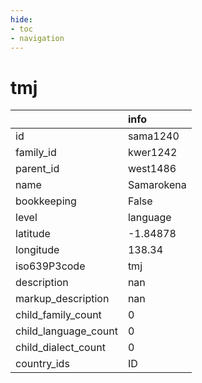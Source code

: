 ```yaml
---
hide:
- toc
- navigation
---
```

# tmj
|                      | info       |
|:---------------------|:-----------|
| id                   | sama1240   |
| family_id            | kwer1242   |
| parent_id            | west1486   |
| name                 | Samarokena |
| bookkeeping          | False      |
| level                | language   |
| latitude             | -1.84878   |
| longitude            | 138.34     |
| iso639P3code         | tmj        |
| description          | nan        |
| markup_description   | nan        |
| child_family_count   | 0          |
| child_language_count | 0          |
| child_dialect_count  | 0          |
| country_ids          | ID         |